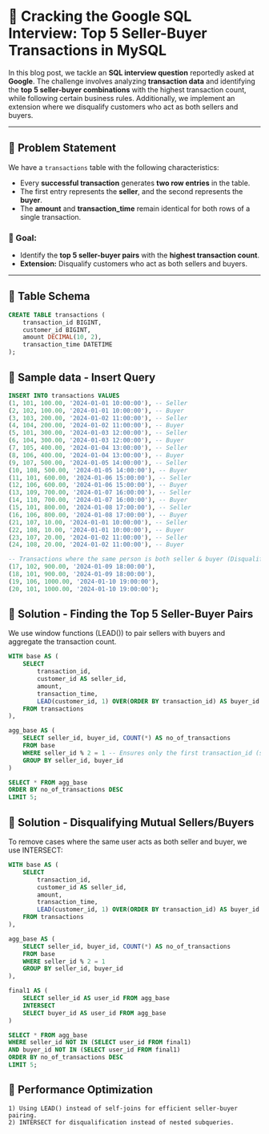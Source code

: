 # 🚀 Cracking the Google SQL Interview: Top 5 Seller-Buyer Transactions in MySQL

In this blog post, we tackle an **SQL interview question** reportedly asked at **Google**. The challenge involves analyzing **transaction data** and identifying the **top 5 seller-buyer combinations** with the highest transaction count, while following certain business rules. Additionally, we implement an extension where we disqualify customers who act as both sellers and buyers.

---

## 📌 **Problem Statement**

We have a `transactions` table with the following characteristics:

- Every **successful transaction** generates **two row entries** in the table.
- The first entry represents the **seller**, and the second represents the **buyer**.
- The **amount** and **transaction_time** remain identical for both rows of a single transaction.

### **🎯 Goal:**
- Identify the **top 5 seller-buyer pairs** with the **highest transaction count**.
- **Extension:** Disqualify customers who act as both sellers and buyers.

---

## 📌 **Table Schema**
```sql
CREATE TABLE transactions (
    transaction_id BIGINT,
    customer_id BIGINT,
    amount DECIMAL(10, 2),
    transaction_time DATETIME
);
```

## 📌 **Sample data - Insert Query**
```sql
INSERT INTO transactions VALUES
(1, 101, 100.00, '2024-01-01 10:00:00'), -- Seller
(2, 102, 100.00, '2024-01-01 10:00:00'), -- Buyer
(3, 103, 200.00, '2024-01-02 11:00:00'), -- Seller
(4, 104, 200.00, '2024-01-02 11:00:00'), -- Buyer
(5, 101, 300.00, '2024-01-03 12:00:00'), -- Seller
(6, 104, 300.00, '2024-01-03 12:00:00'), -- Buyer
(7, 105, 400.00, '2024-01-04 13:00:00'), -- Seller
(8, 106, 400.00, '2024-01-04 13:00:00'), -- Buyer
(9, 107, 500.00, '2024-01-05 14:00:00'), -- Seller
(10, 108, 500.00, '2024-01-05 14:00:00'), -- Buyer
(11, 101, 600.00, '2024-01-06 15:00:00'), -- Seller
(12, 106, 600.00, '2024-01-06 15:00:00'), -- Buyer
(13, 109, 700.00, '2024-01-07 16:00:00'), -- Seller
(14, 110, 700.00, '2024-01-07 16:00:00'), -- Buyer
(15, 101, 800.00, '2024-01-08 17:00:00'), -- Seller
(16, 106, 800.00, '2024-01-08 17:00:00'), -- Buyer
(21, 107, 10.00, '2024-01-01 10:00:00'), -- Seller
(22, 108, 10.00, '2024-01-01 10:00:00'), -- Buyer
(23, 107, 20.00, '2024-01-02 11:00:00'), -- Seller
(24, 108, 20.00, '2024-01-02 11:00:00'), -- Buyer

-- Transactions where the same person is both seller & buyer (Disqualified)
(17, 102, 900.00, '2024-01-09 18:00:00'), 
(18, 101, 900.00, '2024-01-09 18:00:00'),
(19, 106, 1000.00, '2024-01-10 19:00:00'), 
(20, 101, 1000.00, '2024-01-10 19:00:00');

```

## 📌 **Solution - Finding the Top 5 Seller-Buyer Pairs**

We use window functions (LEAD()) to pair sellers with buyers and aggregate the transaction count.

```sql
WITH base AS (
    SELECT 
        transaction_id, 
        customer_id AS seller_id, 
        amount, 
        transaction_time,
        LEAD(customer_id, 1) OVER(ORDER BY transaction_id) AS buyer_id
    FROM transactions
),

agg_base AS (
    SELECT seller_id, buyer_id, COUNT(*) AS no_of_transactions
    FROM base
    WHERE seller_id % 2 = 1 -- Ensures only the first transaction_id (seller) is selected
    GROUP BY seller_id, buyer_id
)

SELECT * FROM agg_base
ORDER BY no_of_transactions DESC
LIMIT 5;
```

## **📌 Solution - Disqualifying Mutual Sellers/Buyers**

To remove cases where the same user acts as both seller and buyer, we use INTERSECT:

```sql
WITH base AS (
    SELECT 
        transaction_id, 
        customer_id AS seller_id, 
        amount, 
        transaction_time,
        LEAD(customer_id, 1) OVER(ORDER BY transaction_id) AS buyer_id
    FROM transactions
),

agg_base AS (
    SELECT seller_id, buyer_id, COUNT(*) AS no_of_transactions
    FROM base
    WHERE seller_id % 2 = 1 
    GROUP BY seller_id, buyer_id
),

final1 AS (
    SELECT seller_id AS user_id FROM agg_base
    INTERSECT
    SELECT buyer_id AS user_id FROM agg_base
)

SELECT * FROM agg_base 
WHERE seller_id NOT IN (SELECT user_id FROM final1)
AND buyer_id NOT IN (SELECT user_id FROM final1)
ORDER BY no_of_transactions DESC
LIMIT 5;
```

## **📌 Performance Optimization**
    1) Using LEAD() instead of self-joins for efficient seller-buyer pairing.
    2) INTERSECT for disqualification instead of nested subqueries.

